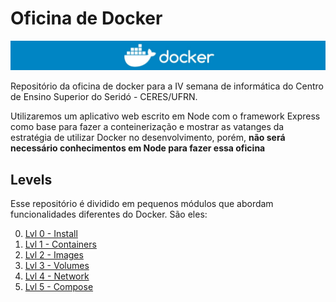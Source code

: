 # Oficina de Docker

![Banner Docker](./assets/docker-banner.jpg)

Repositório da oficina de docker para a IV semana de informática do Centro de Ensino Superior do Seridó - CERES/UFRN.


Utilizaremos um aplicativo web escrito em Node com o framework Express como base para fazer a conteinerização e mostrar as vatanges da estratégia de utilizar Docker no desenvolvimento, porém, **não será necessário conhecimentos em Node para fazer essa oficina**

## Levels
Esse repositório é dividido em pequenos módulos que abordam funcionalidades diferentes do Docker. São eles:

0. [Lvl 0 - Install](http://github.com/docker-ceres/tree/master/lvl.0.install)
1. [Lvl 1 - Containers](http://github.com/docker-ceres/tree/master/lvl.1.containers)
2. [Lvl 2 - Images](http://github.com/docker-ceres/tree/master/lvl.2.images)
3. [Lvl 3 - Volumes](http://github.com/docker-ceres/tree/master/lvl.3.volumes)
4. [Lvl 4 - Network](http://github.com/docker-ceres/tree/master/lvl.4.network)
5. [Lvl 5 - Compose](http://github.com/docker-ceres/tree/master/lvl.5.compose)
